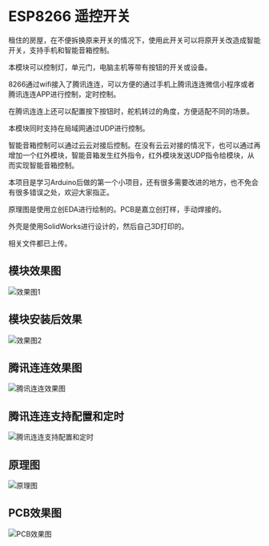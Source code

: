 # ESP8266 遥控开关

租住的房屋，在不便拆换原来开关的情况下，使用此开关可以将原开关改造成智能开关，支持手机和智能音箱控制。

本模块可以控制灯，单元门，电脑主机等带有按钮的开关或设备。

8266通过wifi接入了腾讯连连，可以方便的通过手机上腾讯连连微信小程序或者腾讯连连APP进行控制，定时控制。

在腾讯连连上还可以配置按下按钮时，舵机转过的角度，方便适配不同的场景。

本模块同时支持在局域网通过UDP进行控制。

智能音箱控制可以通过云云对接后控制。在没有云云对接的情况下，也可以通过再增加一个红外模块，智能音箱发生红外指令，红外模块发送UDP指令给模块，从而实现智能音箱控制。

本项目是学习Arduino后做的第一个小项目，还有很多需要改进的地方，也不免会有很多错误之处，欢迎大家指正。

原理图是使用立创EDA进行绘制的。PCB是嘉立创打样，手动焊接的。

外壳是使用SolidWorks进行设计的，然后自己3D打印的。

相关文件都已上传。

## 模块效果图
![效果图1](https://note.youdao.com/yws/public/resource/6757f71eb7ee6316f2763eaad4dd0db0/xmlnote/WEBRESOURCEe98e54ff1d6400c4cf63a0b6e4953c53/14150)

## 模块安装后效果
![效果图2](https://note.youdao.com/yws/public/resource/6757f71eb7ee6316f2763eaad4dd0db0/xmlnote/WEBRESOURCE3f20fb7d70aeab76ee623836f04d6c21/14152)

## 腾讯连连效果图
![腾讯连连效果图](https://note.youdao.com/yws/public/resource/6757f71eb7ee6316f2763eaad4dd0db0/xmlnote/WEBRESOURCEbebc21fb8ab11df580c34c3fc330e209/14160)

## 腾讯连连支持配置和定时
![腾讯连连支持配置和定时](https://note.youdao.com/yws/public/resource/6757f71eb7ee6316f2763eaad4dd0db0/xmlnote/WEBRESOURCEb5df208c981aa8c427547fd5063c7c2c/14162)

## 原理图
![原理图](https://note.youdao.com/yws/public/resource/6757f71eb7ee6316f2763eaad4dd0db0/xmlnote/WEBRESOURCE54570740a17b9940718b3c0baa861a15/14165)

## PCB效果图
![PCB效果图](https://note.youdao.com/yws/public/resource/6757f71eb7ee6316f2763eaad4dd0db0/xmlnote/WEBRESOURCE062dca6016c74be149b36ed4e7aec7a7/14167)